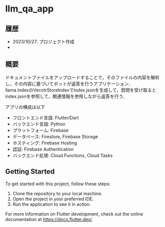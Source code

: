 # llm_qa_app

## 履歴

- 2023/10/27: プロジェクト作成
-  

## 概要

ドキュメントファイルをアップロードすることで，そのファイルの内容を解析し，その内容に基づいてボットが返答を行うアプリケーション．  
llama indexのVecotrStoreIndexでindex.jsonを生成して，質問を受け取るとindex.jsonを参照して，関連情報を参照しながら返答を行う．  

アプリの構成は以下

- フロントエンド言語: Flutter/Dart
- バックエンド言語: Python
- プラットフォーム: Firebase
- データベース: Firestore, Firebase Storage
- ホスティング: Firebase Hosting
- 認証: Firebase Authentication
- バックエンド処理: Cloud Functions, Cloud Tasks

## Getting Started

To get started with this project, follow these steps:

1. Clone the repository to your local machine.
2. Open the project in your preferred IDE.
3. Run the application to see it in action.

For more information on Flutter development, check out the online documentation at https://docs.flutter.dev/.